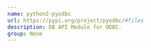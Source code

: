 ```yaml
---
name: python2-pyodbc
url: https://pypi.org/project/pyodbc/#files
description: DB API Module for ODBC.
group: None
---
```


